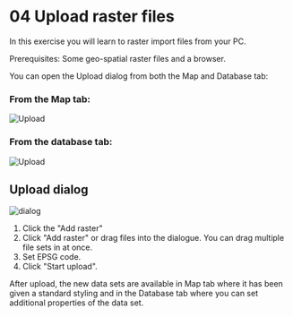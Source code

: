 # 04 Upload raster files
In this exercise you will learn to raster import files from your PC.

Prerequisites: Some geo-spatial raster files and a browser.

You can open the Upload dialog from both the Map and Database tab:

### From the Map tab:
![Upload](https://media.screensteps.com/image_assets/assets/001/401/507/original/59973e2a-c142-4672-b10a-3e735efdb641.png)

### From the database tab:
![Upload](https://media.screensteps.com/image_assets/assets/001/401/505/original/30dccc80-ae6c-4d57-9e5c-055aadab2016.png)

## Upload dialog
![dialog](http://mapcentia.screenstepslive.com/s/en/m/35406/l/346780/show_image?image_id=2387607)

1. Click the "Add raster"
2. Click "Add raster" or drag files into the dialogue. You can drag multiple file sets in at once.
3. Set EPSG code.
4. Click "Start upload".

After upload, the new data sets are available in Map tab where it has been given a standard styling and in the Database tab where you can set additional properties of the data set.
